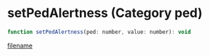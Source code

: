 # setPedAlertness (Category ped)

```js
function setPedAlertness(ped: number, value: number): void
```

[filename](setPedAlertness_m.md ':include')